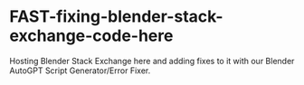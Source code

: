 # FAST-fixing-blender-stack-exchange-code-here
Hosting Blender Stack Exchange here and adding fixes to it with our Blender AutoGPT Script Generator/Error Fixer.
